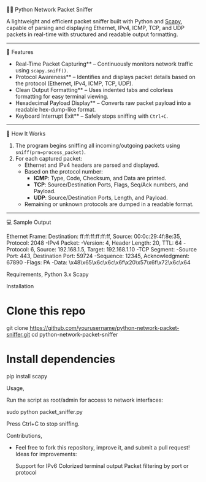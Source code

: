 🕵️‍♂️ Python Network Packet Sniffer

A lightweight and efficient packet sniffer built with Python and [Scapy](https://scapy.net/), capable of parsing and displaying Ethernet, IPv4, ICMP, TCP, and UDP packets 
in real-time with structured and readable output formatting.

---
📌 Features

- Real-Time Packet Capturing** – Continuously monitors network traffic using `scapy.sniff()`.
- Protocol Awareness** – Identifies and displays packet details based on the protocol (Ethernet, IPv4, ICMP, TCP, UDP).
- Clean Output Formatting** – Uses indented tabs and colorless formatting for easy terminal viewing.
- Hexadecimal Payload Display** – Converts raw packet payload into a readable hex-dump-like format.
- Keyboard Interrupt Exit** – Safely stops sniffing with `Ctrl+C`.

---
🧠 How It Works

1. The program begins sniffing all incoming/outgoing packets using `sniff(prn=process_packet)`.
2. For each captured packet:
   - Ethernet and IPv4 headers are parsed and displayed.
   - Based on the protocol number:
     - **ICMP**: Type, Code, Checksum, and Data are printed.
     - **TCP**: Source/Destination Ports, Flags, Seq/Ack numbers, and Payload.
     - **UDP**: Source/Destination Ports, Length, and Payload.
   - Remaining or unknown protocols are dumped in a readable format.

---
💻 Sample Output

Ethernet Frame:
Destination: ff:ff:ff:ff:ff:ff, Source: 00:0c:29:4f:8e:35, Protocol: 2048
     -IPv4 Packet:
         -Version: 4, Header Length: 20, TTL: 64
         -Protocol: 6, Source: 192.168.1.5, Target: 192.168.1.10
     -TCP Segment:
         -Source Port: 443, Destination Port: 59724
         -Sequence: 12345, Acknowledgment: 67890
             -Flags: PA
         -Data:
             \x48\x65\x6c\x6c\x6f\x20\x57\x6f\x72\x6c\x64


Requirements,
  Python 3.x
  Scapy

Installation

# Clone this repo

git clone https://github.com/yourusername/python-network-packet-sniffer.git
cd python-network-packet-sniffer


# Install dependencies

pip install scapy


Usage,

Run the script as root/admin for access to network interfaces:

sudo python packet_sniffer.py


Press Ctrl+C to stop sniffing.

Contributions,

- Feel free to fork this repository, improve it, and submit a pull request! Ideas for improvements:

    Support for IPv6
    Colorized terminal output
    Packet filtering by port or protocol
